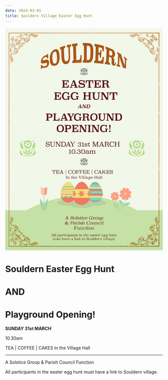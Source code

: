 ```yaml
---
date: 2024-03-01
title: Souldern Village Easter Egg Hunt
---
```


![poster](easter-egg-2024.jpg)


# Souldern Easter Egg Hunt
# AND
# Playground Opening!


**SUNDAY 31st MARCH**

10.30am

TEA | COFFEE | CAKES In the Village Hall

----

A Solstice Group & Parish Council Function

All participants in the easter egg hunt must have a link to Souldern village.







